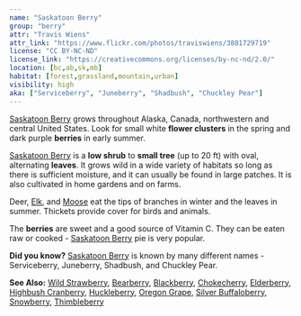 ```yaml
---
name: "Saskatoon Berry"
group: "berry"
attr: "Travis Wiens"
attr_link: "https://www.flickr.com/photos/traviswiens/3881729719"
license: "CC BY-NC-ND"
license_link: "https://creativecommons.org/licenses/by-nc-nd/2.0/"
location: [bc,ab,sk,mb]
habitat: [forest,grassland,mountain,urban]
visibility: high
aka: ["Serviceberry", "Juneberry", "Shadbush", "Chuckley Pear"]
---
```

[Saskatoon Berry](/trees/saskber/) grows throughout Alaska, Canada, northwestern and central United States. Look for small white **flower clusters** in the spring and dark purple **berries** in early summer.

[Saskatoon Berry](/trees/saskber/) is a **low shrub** to **small tree** (up to 20 ft) with oval, alternating **leaves**. It grows wild in a wide variety of habitats so long as there is sufficient moisture, and it can usually be found in large patches. It is also cultivated in home gardens and on farms.

Deer, [Elk](/animals/elk/), and [Moose](/animals/moose/) eat the tips of branches in winter and the leaves in summer. Thickets provide cover for birds and animals.

The **berries** are sweet and a good source of Vitamin C. They can be eaten raw or cooked - [Saskatoon Berry](/trees/saskber/) pie is very popular.

**Did you know?** [Saskatoon Berry](/trees/saskber/) is known by many different names - Serviceberry, Juneberry, Shadbush, and Chuckley Pear.

<!-- generated, do not edit -->
**See Also:**
[Wild Strawberry](/plants/wildstraw/),
[Bearberry](/trees/bear/),
[Blackberry](/trees/blackber/),
[Chokecherry](/trees/choke/),
[Elderberry](/trees/elder/),
[Highbush Cranberry](/trees/hicran/),
[Huckleberry](/trees/huck/),
[Oregon Grape](/trees/orgrape/),
[Silver Buffaloberry](/trees/silbufber/),
[Snowberry](/trees/snow/),
[Thimbleberry](/trees/thimble/)
